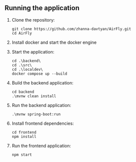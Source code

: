 ## Running the application

1. Clone the repository:
   ```shell
   git clone https://github.com/zhanna-davtyan/AirFly.git
   cd AirFly
   ```
2. Install docker and start the docker engine

3. Start the application:

   ```shell
   cd .\backend\
   cd .\src\
   cd .\localdev\
   docker compose up --build
   ```

4. Build the backend application:

   ```shell
   cd backend
   .\mvnw clean install
   ```

5. Run the backend application:

   ```shell
   .\mvnw spring-boot:run
   ```

6. Install frontend dependencies:
   ```shell
   cd frontend
   npm install
   ```
7. Run the frontend application:
   ```shell
   npm start
   ```
